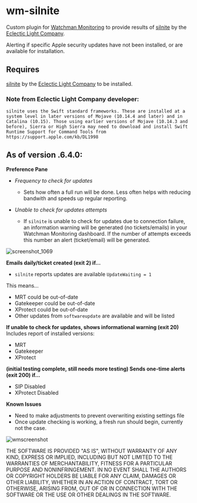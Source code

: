 # wm-silnite
Custom plugin for [Watchman Monitoring](https://www.watchmanmonitoring.com) to provide results of [silnite](https://eclecticlight.co/lockrattler-systhist/) by the [Eclectic Light Company](https://eclecticlight.co).

Alerting if specific Apple security updates have not been installed, or are available for installation.

## Requires 
[silnite](https://eclecticlight.co/lockrattler-systhist/) by the [Eclectic Light Company](https://eclecticlight.co) to be installed.

### Note from Eclectic Light Company developer:
```silnite uses the Swift standard frameworks. These are installed at a system level in later versions of Mojave (10.14.4 and later) and in Catalina (10.15). Those using earlier versions of Mojave (10.14.3 and before), Sierra or High Sierra may need to download and install Swift Runtime Support for Command Tools from https://support.apple.com/kb/DL1998```


## As of version .6.4.0:

**Preference Pane**
* _Frequency to check for updates_
  * Sets how often a full run will be done. Less often helps with reducing bandwith and speeds up regular reporting.

* _Unable to check for updates attempts_
  * If `silnite` is unable to check for updates due to connection failure, an information warning will be generated (no tickets/emails) in your Watchman Monitoring dashboard. If the number of attempts exceeds this number an alert (ticket/email) will be generated.

![screenshot_1069](https://user-images.githubusercontent.com/17754199/64067360-fe427780-cbec-11e9-9725-9d68cdffc0ec.png)

**Emails daily/ticket created (exit 2) if...**
* `silnite` reports updates are available `UpdateWaiting = 1`

This means...
* MRT could be out-of-date
* Gatekeeper could be out-of-date
* XProtect could be out-of-date
* Other updates from `softwareupdate` are available and will be listed

**If unable to check for updates, shows informational warning (exit 20)**
Includes report of installed versions:
* MRT 
* Gatekeeper
* XProtect


**(initial testing complete, still needs more testing) Sends one-time alerts (exit 200) if...**
* SIP Disabled
* XProtect Disabled

**Known Issues**
* Need to make adjustments to prevent overwriting existing settings file
* Once update checking is working, a fresh run should begin, currently not the case.

![wmscreenshot](https://user-images.githubusercontent.com/17754199/63029161-ae865100-be75-11e9-9f38-b70a42c363b3.png)

THE SOFTWARE IS PROVIDED "AS IS", WITHOUT WARRANTY OF ANY KIND, EXPRESS OR
IMPLIED, INCLUDING BUT NOT LIMITED TO THE WARRANTIES OF MERCHANTABILITY,
FITNESS FOR A PARTICULAR PURPOSE AND NONINFRINGEMENT. IN NO EVENT SHALL THE
AUTHORS OR COPYRIGHT HOLDERS BE LIABLE FOR ANY CLAIM, DAMAGES OR OTHER
LIABILITY, WHETHER IN AN ACTION OF CONTRACT, TORT OR OTHERWISE, ARISING FROM,
OUT OF OR IN CONNECTION WITH THE SOFTWARE OR THE USE OR OTHER DEALINGS IN
THE SOFTWARE.
